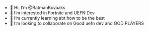 - 👋 Hi, I’m @BatmanKovaaks
- 👀 I’m interested in Fortnite and UEFN Dev
- 🌱 I’m currently learning abt how to be the best 
- 💞️ I’m looking to collaborate on Good uefn dev and GOD PLAYERS


<!---
BatmanKovaaks/BatmanKovaaks is a ✨ special ✨ repository because its `README.md` (this file) appears on your GitHub profile.
You can click the Preview link to take a look at your changes.
--->
